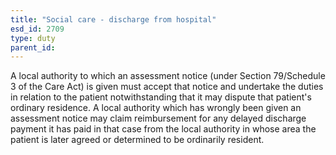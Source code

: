 ```yaml
---
title: "Social care - discharge from hospital"
esd_id: 2709
type: duty
parent_id:  
---
```


A local authority to which an assessment notice (under Section 79/Schedule 3 of the Care Act) is given must accept that notice and undertake the duties in relation to the patient notwithstanding that it may dispute that patient's ordinary residence. A local authority which has wrongly been given an assessment notice may claim reimbursement for any delayed discharge payment it has paid in that case from the local authority in whose area the patient is later agreed or determined to be ordinarily resident.

